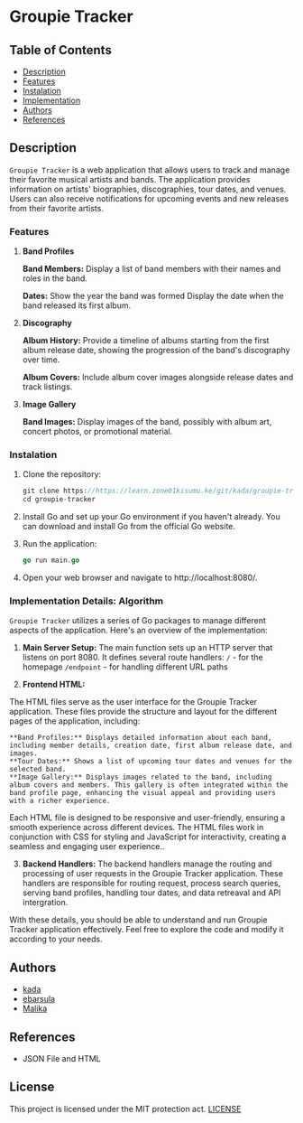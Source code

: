 # Groupie Tracker

## Table of Contents
- [Description](#description)
- [Features](#features)
- [Instalation](#instalation)
- [Implementation](#implementation-details-algorithm)
- [Authors](#authors)
- [References](#references)

## Description
`Groupie Tracker` is a web application that allows users to track and manage their favorite musical artists and bands. The application provides information on artists' biographies, discographies, tour dates, and venues. Users can also receive notifications for upcoming events and new releases from their favorite artists.

### Features

 1. **Band Profiles**

    **Band Members:** Display a list of band members with their names and roles in the band.

    **Dates:** Show the year the band was formed Display the date when the band released its first album.

2. **Discography**

    **Album History:** Provide a timeline of albums starting from the first album release date, showing the progression of the band's discography over time.

    **Album Covers:** Include album cover images alongside release dates and track listings.

3. **Image Gallery**

    **Band Images:** Display images of the band, possibly with album art, concert photos, or promotional material.

### Instalation

1. Clone the repository:
    ```go
    git clone https://https://learn.zone01kisumu.ke/git/kada/groupie-tracker.git
    cd groupie-tracker
    ```
2. Install Go and set up your Go environment if you haven't already. You can download and install Go from the official Go website.

3. Run the application:

    ```go
    go run main.go
    ```
4. Open your web browser and navigate to http://localhost:8080/.


### Implementation Details: Algorithm

`Groupie Tracker` utilizes a series of Go packages to manage different aspects of the application. Here's an overview of the implementation:

1. **Main Server Setup:** The main function sets up an HTTP server that listens on port 8080. It defines several route handlers: 
`/` - for the homepage
`/endpoint` - for handling different URL paths

2. **Frontend HTML:**

The HTML files serve as the user interface for the Groupie Tracker application. These files provide the structure and layout for the different pages of the application, including:

    **Band Profiles:** Displays detailed information about each band, including member details, creation date, first album release date, and images.
    **Tour Dates:** Shows a list of upcoming tour dates and venues for the selected band.
    **Image Gallery:** Displays images related to the band, including album covers and members. This gallery is often integrated within the band profile page, enhancing the visual appeal and providing users with a richer experience.

Each HTML file is designed to be responsive and user-friendly, ensuring a smooth experience across different devices. The HTML files work in conjunction with CSS for styling and JavaScript for interactivity, creating a seamless and engaging user experience..

3. **Backend Handlers:** The backend handlers manage the routing and processing of user requests in the Groupie Tracker application. These handlers are responsible for routing request, process search queries, serving band profiles, handling tour dates, and data retreaval and API intergration.

With these details, you should be able to understand and run Groupie Tracker application effectively. Feel free to explore the code and modify it according to your needs.

## Authors

- [kada](https://learn.zone01kisumu.ke/git/kada)
- [ebarsula](https://learn.zone01kisumu.ke/git/ebarsula)
- [Malika](https://learn.zone01kisumu.ke/git/masman)


## References

- JSON File and HTML

## License
This project is licensed under the MIT protection act. [LICENSE](./LICENSE)
